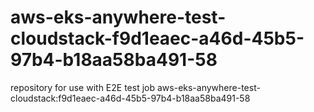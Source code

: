 # aws-eks-anywhere-test-cloudstack-f9d1eaec-a46d-45b5-97b4-b18aa58ba491-58
repository for use with E2E test job aws-eks-anywhere-test-cloudstack:f9d1eaec-a46d-45b5-97b4-b18aa58ba491-58
